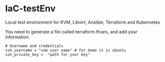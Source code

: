 # IaC-testEnv
Local test environment for KVM, Libvirt, Ansible, Terraform and Kubernetes

You need to generate a file called terraform.tfvars, and add your information.

    # Username and credentials
    ssh_username = "som user name" # for demo it is ubuntu
    ssh_private_key =  "path for your key"
